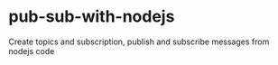 # pub-sub-with-nodejs
Create topics and subscription, publish and subscribe messages from nodejs code
